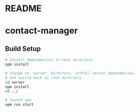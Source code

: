 # README
# contact-manager

## Build Setup

``` bash
# install dependencies in root directory
npm install

# change to 'server' directory, install server dependencies,
# and switch back to root directory
cd server
npm install
cd ../

# launch app
npm run start
```
